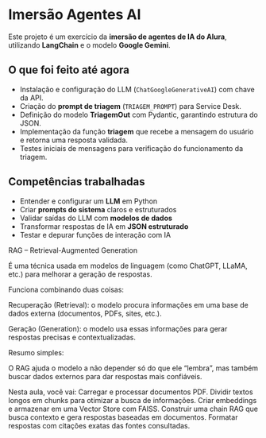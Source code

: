 # Imersão Agentes AI

Este projeto é um exercício da **imersão de agentes de IA do Alura**, utilizando **LangChain** e o modelo **Google Gemini**.

## O que foi feito até agora

- Instalação e configuração do LLM (`ChatGoogleGenerativeAI`) com chave da API.
- Criação do **prompt de triagem** (`TRIAGEM_PROMPT`) para Service Desk.
- Definição do modelo **TriagemOut** com Pydantic, garantindo estrutura do JSON.
- Implementação da função **triagem** que recebe a mensagem do usuário e retorna uma resposta validada.
- Testes iniciais de mensagens para verificação do funcionamento da triagem.

## Competências trabalhadas

- Entender e configurar um **LLM** em Python
- Criar **prompts do sistema** claros e estruturados
- Validar saídas do LLM com **modelos de dados**
- Transformar respostas de IA em **JSON estruturado**
- Testar e depurar funções de interação com IA


RAG – Retrieval-Augmented Generation

É uma técnica usada em modelos de linguagem (como ChatGPT, LLaMA, etc.) para melhorar a geração de respostas.

Funciona combinando duas coisas:

Recuperação (Retrieval): o modelo procura informações em uma base de dados externa (documentos, PDFs, sites, etc.).

Geração (Generation): o modelo usa essas informações para gerar respostas precisas e contextualizadas.

Resumo simples:

O RAG ajuda o modelo a não depender só do que ele “lembra”, mas também buscar dados externos para dar respostas mais confiáveis.


Nesta aula, você vai:
Carregar e processar documentos PDF.
Dividir textos longos em chunks para otimizar a busca de informações.
Criar embeddings e armazenar em uma Vector Store com FAISS.
Construir uma chain RAG que busca contexto e gera respostas baseadas em documentos.
Formatar respostas com citações exatas das fontes consultadas.